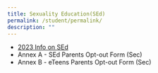 ```yaml
---
title: Sexuality Education(SEd)
permalink: /student/permalink/
description: ""
---
```

* [2023 Info on SEd](/files/2023%20info%20on%20sed%20for%20schs%20website%20(aps).pdf)
* Annex A - SEd Parents Opt-out Form (Sec)
* Annex B - eTeens Parents Opt-out Form (Sec)